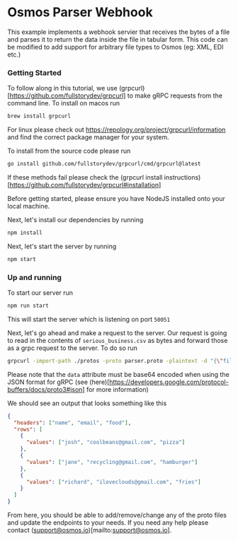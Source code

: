 # Osmos Parser Webhook

This example implements a webhook servier that receives the bytes of a file and parses it to return the data inside the file in tabular form.
This code can be modified to add support for arbitrary file types to Osmos (eg: XML, EDI etc.)

### Getting Started

To follow along in this tutorial, we use (grpcurl)[https://github.com/fullstorydev/grpcurl] to make gRPC requests from the command line.
To install on macos run

```bash
brew install grpcurl
```

For linux please check out https://repology.org/project/grpcurl/information and find the correct package manager for your system.

To install from the source code please run

```bash
go install github.com/fullstorydev/grpcurl/cmd/grpcurl@latest
```

If these methods fail please check the (grpcurl install instructions)[https://github.com/fullstorydev/grpcurl#installation]

Before getting started, please ensure you have NodeJS installed onto your local machine.

Next, let's install our dependencies by running

```bash
npm install
```

Next, let's start the server by running

```bash
npm start
```

### Up and running

To start our server run

```bash
npm run start
```

This will start the server which is listening on port `50051`

Next, let's go ahead and make a request to the server. Our request is going to read in the contents of `serious_business.csv` as bytes and forward those as a grpc request to the server. To do so run

```bash
grpcurl -import-path ./protos -proto parser.proto -plaintext -d "{\"file_name\": \"serious_business.csv\", \"data\": \"$(cat serious_business.csv | base64)\" }" localhost:50051 parser.v1.Parser/ParseFileToTable

```

Please note that the `data` attribute must be base64 encoded when using the JSON format for gRPC (see (here)[https://developers.google.com/protocol-buffers/docs/proto3#json] for more information)

We should see an output that looks something like this

```json
{
  "headers": ["name", "email", "food"],
  "rows": [
    {
      "values": ["josh", "coolbeans@gmail.com", "pizza"]
    },
    {
      "values": ["jane", "recycling@gmail.com", "hamburger"]
    },
    {
      "values": ["richard", "iloveclouds@gmail.com", "fries"]
    }
  ]
}
```

From here, you should be able to add/remove/change any of the proto files and update the endpoints to your needs. If you need any help please contact (support@osmos.io)[mailto:support@osmos.io].
